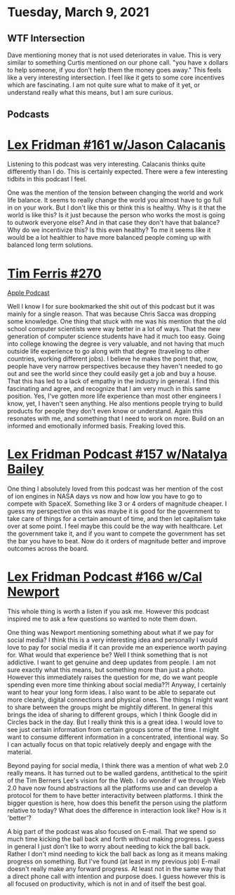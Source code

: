 # Tuesday, March 9, 2021

## WTF Intersection 

Dave mentioning money that is not used deteriorates in value. This is 
very similar to something Curtis mentioned on our phone call. "you
have x dollars to help someone, if you don't help them the money 
goes away." This feels like a very interesting intersection.
I feel like it gets to some core incentives which are fascinating. I
am not quite sure what to make of it yet, or understand really what 
this means, but I am sure curious.

## Podcasts

# [Lex Fridman #161 w/Jason Calacanis](https://www.youtube.com/watch?v=d2bYwYxqJCM)

Listening to this podcast was very interesting. Calacanis thinks quite differently than I do.
This is certainly expected. There were a few interesting
tidbits in this podcast I feel. 

One was the mention of the tension between changing the world
and work life balance. It seems to really change the world
you almost have to go full in on your work. But I don't
like this or think this is healthy. Why is it that the 
world is like this? Is it just because the person who
works the most is going to outwork everyone else? And in
that case they don't have that balance? Why do we 
incentivize this? Is this even healthy? To me it seems
like it would be a lot healthier to have more balanced 
people coming up with balanced long term solutions.

# [Tim Ferris #270](https://tim.blog/2017/10/05/investing-wisdom/)

[Apple Podcast](https://itunes.apple.com/us/podcast/the-tim-ferriss-show/id863897795?mt=2)

Well I know I for sure bookmarked the shit out of this 
podcast but it was mainly for a single reason. That was
because Chris Sacca was dropping some knowledge. One thing
that stuck with me was his mention that the old school computer
scientists were way better in a lot of ways. That the new generation
of computer science students have had it much too easy. Going into
college knowing the degree is very valuable, and not having that much
outside life experience to go along with that degree (traveling to
other countries, working different jobs). I
believe he makes the point that, now, people have very narrow perspectives because they haven't needed
to go out and see the world since they could easily get a job and buy a 
house. That this has led to a lack of empathy in the industry in general. 
I find this fascinating and agree, and recognize that I am very much in
this same position. Yes, I've gotten more life experience than most
other engineers I know, yet, I haven't seen anything. He also 
mentions people trying to build products for people they don't even know
or understand. Again this resonates with me, and something that I need
to work on more. Build on an informed and emotionally informed basis. Freaking loved this. 

# [Lex Fridman Podcast #157​ w/Natalya Bailey](https://www.youtube.com/watch?v=CejJ2aVRUE8)

One thing I absolutely loved from this podcast was her mention of the 
cost of ion engines in NASA days vs now and how low you have to go to
compete with SpaceX. Something like 3 or 4 orders of magnitude cheaper. 
I guess my perspective on this was maybe it is good for the government
to take care of things for a certain amount of time, and then let 
capitalism take over at some point. I feel maybe this could be the way
with healthcare. Let the government take it, and if you want to compete
the government has set the bar you have to beat. Now do it orders of 
magnitude better and improve outcomes across the board.

# [Lex Fridman Podcast #166 w/Cal Newport](https://www.youtube.com/watch?v=y3Umo_jd5AA)

This whole thing is worth a listen if you ask me. However this podcast
inspired me to ask a few questions so wanted to note them down.

One thing was Newport mentioning something about what if we pay for
social media? I think this is a very interesting idea and personally
I would love to pay for social media if it can provide me an experience
worth paying for. What would that experience be? Well I think something
that is not addictive. I want to get genuine and deep updates from people.
I am not sure exactly what this means, but something more than just a
photo. However this immediately raises the question for me, do we want 
people spending even more time thinking about social media??! Anyway, I 
certainly want to hear your long form ideas. I also want to be able to 
separate out more cleanly, digital connections and physical ones. The 
things I might want to share between the groups might be mightily 
different. In general this brings the idea of sharing to different groups,
which I think Google did in Circles back in the day. But I really think
this is a great idea. I would love to see just certain information from
certain groups some of the time. I might want to consume different 
information in a concentrated, intentional way. So I can actually focus
on that topic relatively deeply and engage with the material. 

Beyond paying for social media, I think there was a mention of what web
2.0 really means. It has turned out to be walled gardens, antithetical to
the spirit of the Tim Berners Lee's vision for the Web. I do wonder if
we through Web 2.0 have now found abstractions all the platforms use and 
can develop a protocol for them to have better interactivity between platforms.
I think the bigger question is here, how does this benefit the person using
the platform relative to today? What does the difference in interaction look like?
How is it 'better'?

A big part of the podcast was also focused on E-mail. That we spend so 
much time kicking the ball back and forth without making progress. I guess
in general I just don't like to worry about needing to kick the ball back.
Rather I don't mind needing to kick the ball back as long as it means
making progress on something. But I've found (at least in my previous job)
E-mail doesn't really make any forward progress. At least not in the same
way that a direct phone call with intention and purpose does. I guess however
this is all focused on productivity, which is not in and of itself the best
goal.